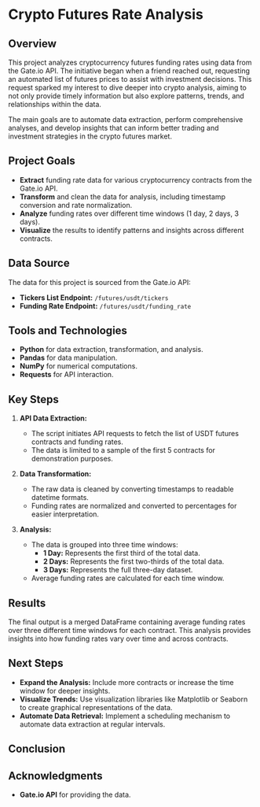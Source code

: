 # Crypto Futures Rate Analysis

## Overview

This project analyzes cryptocurrency futures funding rates using data from the Gate.io API. The initiative began when a friend reached out, requesting an automated list of futures prices to assist with investment decisions. This request sparked my interest to dive deeper into crypto analysis, aiming to not only provide timely information but also explore patterns, trends, and relationships within the data.

The main goals are to automate data extraction, perform comprehensive analyses, and develop insights that can inform better trading and investment strategies in the crypto futures market.
## Project Goals

- **Extract** funding rate data for various cryptocurrency contracts from the Gate.io API.
- **Transform** and clean the data for analysis, including timestamp conversion and rate normalization.
- **Analyze** funding rates over different time windows (1 day, 2 days, 3 days).
- **Visualize** the results to identify patterns and insights across different contracts.

## Data Source

The data for this project is sourced from the Gate.io API:

- **Tickers List Endpoint:** `/futures/usdt/tickers`
- **Funding Rate Endpoint:** `/futures/usdt/funding_rate`

## Tools and Technologies

- **Python** for data extraction, transformation, and analysis.
- **Pandas** for data manipulation.
- **NumPy** for numerical computations.
- **Requests** for API interaction.

## Key Steps

1. **API Data Extraction:**
    - The script initiates API requests to fetch the list of USDT futures contracts and funding rates.
    - The data is limited to a sample of the first 5 contracts for demonstration purposes.

2. **Data Transformation:**
    - The raw data is cleaned by converting timestamps to readable datetime formats.
    - Funding rates are normalized and converted to percentages for easier interpretation.

3. **Analysis:**
    - The data is grouped into three time windows:
        - **1 Day:** Represents the first third of the total data.
        - **2 Days:** Represents the first two-thirds of the total data.
        - **3 Days:** Represents the full three-day dataset.
    - Average funding rates are calculated for each time window.


## Results

The final output is a merged DataFrame containing average funding rates over three different time windows for each contract. This analysis provides insights into how funding rates vary over time and across contracts.

## Next Steps

- **Expand the Analysis:** Include more contracts or increase the time window for deeper insights.
- **Visualize Trends:** Use visualization libraries like Matplotlib or Seaborn to create graphical representations of the data.
- **Automate Data Retrieval:** Implement a scheduling mechanism to automate data extraction at regular intervals.

## Conclusion


## Acknowledgments

- **Gate.io API** for providing the data.



